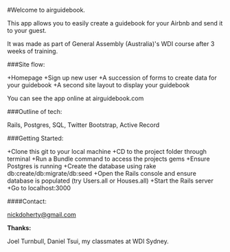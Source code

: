 #Welcome to airguidebook.

This app allows you to easily create a guidebook for your Airbnb and send it to your guest.

It was made as part of General Assembly (Australia)'s WDI course after 3 weeks of training.

###Site flow:

+Homepage
+Sign up new user
+A succession of forms to create data for your guidebook
+A second site layout to display your guidebook

You can see the app online at airguidebook.com

###Outline of tech:

Rails, Postgres, SQL, Twitter Bootstrap, Active Record

###Getting Started:

+Clone this git to your local machine
+CD to the project folder through terminal
+Run a Bundle command to access the projects gems
+Ensure Postgres is running
+Create the database using rake db:create/db:migrate/db:seed
+Open the Rails console and ensure database is populated (try Users.all or Houses.all)
+Start the Rails server
+Go to localhost:3000

####Contact:

nickdoherty@gmail.com

**Thanks:**

Joel Turnbull, Daniel Tsui, my classmates at WDI Sydney.



